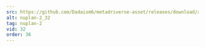 ```yaml
---
src: https://github.com/Dadaism6/metadriverse-asset/releases/download/assetsv1.0.2/nuplan-2_32.mp4
alt: nuplan-2_32
tag: nuplan-2
vid: 32
order: 36
---
```

